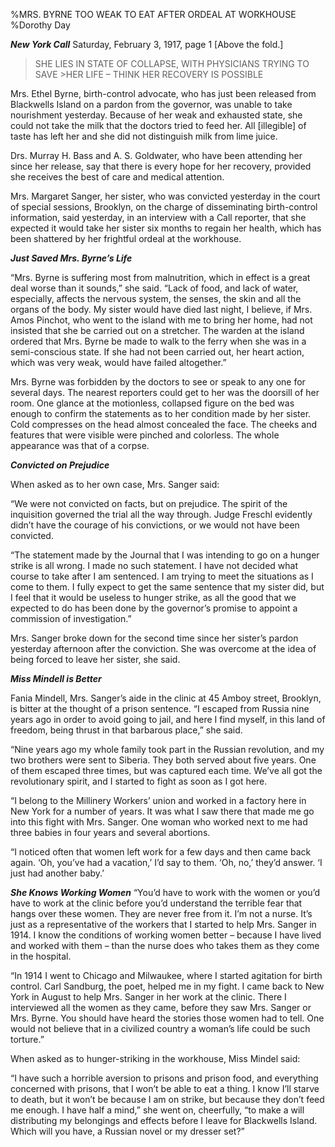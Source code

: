 %MRS. BYRNE TOO WEAK TO EAT AFTER ORDEAL AT WORKHOUSE
%Dorothy Day

__*New York Call*__  Saturday, February 3, 1917, page 1 [Above the fold.]

>SHE LIES IN STATE OF COLLAPSE, WITH PHYSICIANS TRYING TO SAVE >HER LIFE – THINK HER RECOVERY IS POSSIBLE

Mrs. Ethel Byrne, birth-control advocate, who has just been released from Blackwells Island on a pardon from the governor, was unable to take nourishment yesterday. Because of her weak and exhausted state, she could not take the milk that the doctors tried to feed her. All [illegible] of taste has left her and she did not distinguish milk from lime juice.

Drs. Murray H. Bass and A. S. Goldwater, who have been attending her since her release, say that there is every hope for her recovery, provided she receives the best of care and medical attention.

Mrs. Margaret Sanger, her sister, who was convicted yesterday in the court of special sessions, Brooklyn, on the charge of disseminating birth-control information, said yesterday, in an interview with a Call reporter, that she expected it would take her sister six months to regain her health, which has been shattered by her frightful ordeal at the workhouse.

__*Just Saved Mrs. Byrne’s Life*__

“Mrs. Byrne is suffering most from malnutrition, which in effect is a great deal worse than it sounds,” she said. “Lack of food, and lack of water, especially, affects the nervous system, the senses, the skin and all the organs of the body. My sister would have died last night, I believe, if Mrs. Amos Pinchot, who went to the island with me to bring her home, had not insisted that she be carried out on a stretcher. The warden at the island ordered that Mrs. Byrne be made to walk to the ferry when she was in a semi-conscious state. If she had not been carried out, her heart action, which was very weak, would have failed altogether.”

Mrs. Byrne was forbidden by the doctors to see or speak to any one for several days. The nearest reporters could get to her was the doorsill of her room. One glance at the motionless, collapsed figure on the bed was enough to confirm the statements as to her condition made by her sister. Cold compresses on the head almost concealed the face. The cheeks and features that were visible were pinched and colorless. The whole appearance was that of a corpse.

__*Convicted on Prejudice*__

When asked as to her own case, Mrs. Sanger said:

“We were not convicted on facts, but on prejudice. The spirit of the inquisition governed the trial all the way through. Judge Freschl evidently didn’t have the courage of his convictions, or we would not have been convicted.

“The statement made by the Journal that I was intending to go on a hunger strike is all wrong. I made no such statement. I have not decided what course to take after I am sentenced. I am trying to meet the situations as I come to them. I fully expect to get the same sentence that my sister did, but I feel that it would be useless to hunger strike, as all the good that we expected to do has been done by the governor’s promise to appoint a commission of investigation.”

Mrs. Sanger broke down for the second time since her sister’s pardon yesterday afternoon after the conviction. She was overcome at the idea of being forced to leave her sister, she said.

__*Miss Mindell is Better*__

Fania Mindell, Mrs. Sanger’s aide in the clinic at 45 Amboy street, Brooklyn, is bitter at the thought of a prison sentence. “I escaped from Russia nine years ago in order to avoid going to jail, and here I find myself, in this land of freedom, being thrust in that barbarous place,” she said.

“Nine years ago my whole family took part in the Russian revolution, and my two brothers were sent to Siberia. They both served about five years. One of them escaped three times, but was captured each time. We’ve all got the revolutionary spirit, and I started to fight as soon as I got here.

“I belong to the Millinery Workers’ union and worked in a factory here in New York for a number of years. It was what I saw there that made me go into this fight with Mrs. Sanger. One woman who worked next to me had three babies in four years and several abortions.

“I noticed often that women left work for a few days and then came back again. ‘Oh, you’ve had a vacation,’ I’d say to them. ‘Oh, no,’ they’d answer. ‘I just had another baby.’

__*She Knows Working Women*__
“You’d have to work with the women or you’d have to work at the clinic before you’d understand the terrible fear that hangs over these women. They are never free from it. I’m not a nurse. It’s just as a representative of the workers that I started to help Mrs. Sanger in 1914. I know the conditions of working women better – because I have lived and worked with them – than the nurse does who takes them as they come in the hospital.

“In 1914 I went to Chicago and Milwaukee, where I started agitation for birth control. Carl Sandburg, the poet, helped me in my fight. I came back to New York in August to help Mrs. Sanger in her work at the clinic. There I interviewed all the women as they came, before they saw Mrs. Sanger or Mrs. Byrne. You should have heard the stories those women had to tell. One would not believe that in a civilized country a woman’s life could be such torture.”

When asked as to hunger-striking in the workhouse, Miss Mindel said:

“I have such a horrible aversion to prisons and prison food, and everything concerned with prisons, that I won’t be able to eat a thing. I know I’ll starve to death, but it won’t be because I am on strike, but because they don’t feed me enough. I have half a mind,” she went on, cheerfully, “to make a will distributing my belongings and effects before I leave for Blackwells Island. Which will you have, a Russian novel or my dresser set?”